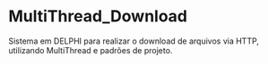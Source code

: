 # MultiThread_Download
Sistema em DELPHI para realizar o download de arquivos via HTTP, utilizando MultiThread e padrões de projeto.
